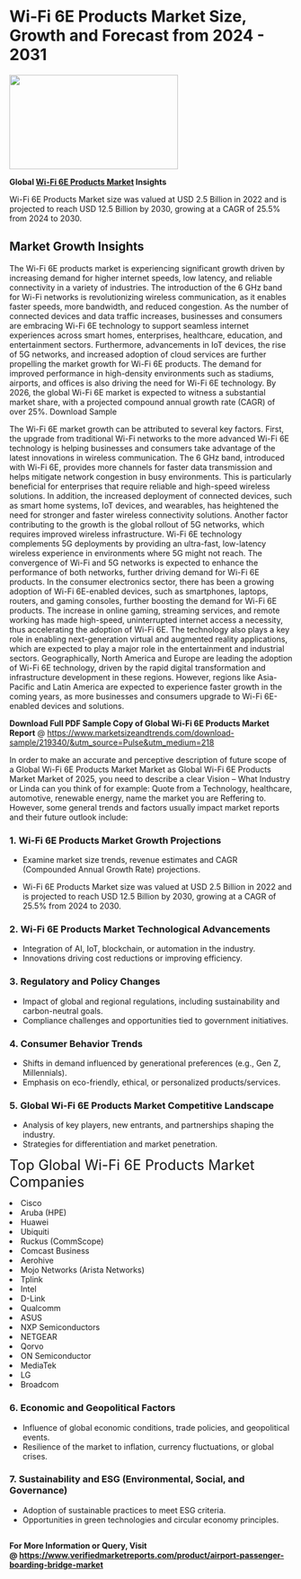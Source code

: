 <H1>Wi-Fi 6E Products Market Size, Growth and Forecast from 2024 - 2031</H1><img class="aligncenter size-medium wp-image-584254" src="https://thirdeyenews.in/wp-content/uploads/2024/09/Global-Market-Research-300x168.jpeg" alt="" width="300" height="168" /><p><strong>Global&nbsp;<a href="https://www.marketsizeandtrends.com/download-sample/219340/&amp;utm_source=Pulse&amp;utm_medium=218">Wi-Fi 6E Products Market</a> Insights</strong></p><p>Wi-Fi 6E Products Market size was valued at USD 2.5 Billion in 2022 and is projected to reach USD 12.5 Billion by 2030, growing at a CAGR of 25.5% from 2024 to 2030.</p><p><h2>Market Growth Insights</h2> <p>The Wi-Fi 6E products market is experiencing significant growth driven by increasing demand for higher internet speeds, low latency, and reliable connectivity in a variety of industries. The introduction of the 6 GHz band for Wi-Fi networks is revolutionizing wireless communication, as it enables faster speeds, more bandwidth, and reduced congestion. As the number of connected devices and data traffic increases, businesses and consumers are embracing Wi-Fi 6E technology to support seamless internet experiences across smart homes, enterprises, healthcare, education, and entertainment sectors. Furthermore, advancements in IoT devices, the rise of 5G networks, and increased adoption of cloud services are further propelling the market growth for Wi-Fi 6E products. The demand for improved performance in high-density environments such as stadiums, airports, and offices is also driving the need for Wi-Fi 6E technology. By 2026, the global Wi-Fi 6E market is expected to witness a substantial market share, with a projected compound annual growth rate (CAGR) of over 25%. Download Sample</p> <p>The Wi-Fi 6E market growth can be attributed to several key factors. First, the upgrade from traditional Wi-Fi networks to the more advanced Wi-Fi 6E technology is helping businesses and consumers take advantage of the latest innovations in wireless communication. The 6 GHz band, introduced with Wi-Fi 6E, provides more channels for faster data transmission and helps mitigate network congestion in busy environments. This is particularly beneficial for enterprises that require reliable and high-speed wireless solutions. In addition, the increased deployment of connected devices, such as smart home systems, IoT devices, and wearables, has heightened the need for stronger and faster wireless connectivity solutions. Another factor contributing to the growth is the global rollout of 5G networks, which requires improved wireless infrastructure. Wi-Fi 6E technology complements 5G deployments by providing an ultra-fast, low-latency wireless experience in environments where 5G might not reach. The convergence of Wi-Fi and 5G networks is expected to enhance the performance of both networks, further driving demand for Wi-Fi 6E products. In the consumer electronics sector, there has been a growing adoption of Wi-Fi 6E-enabled devices, such as smartphones, laptops, routers, and gaming consoles, further boosting the demand for Wi-Fi 6E products. The increase in online gaming, streaming services, and remote working has made high-speed, uninterrupted internet access a necessity, thus accelerating the adoption of Wi-Fi 6E. The technology also plays a key role in enabling next-generation virtual and augmented reality applications, which are expected to play a major role in the entertainment and industrial sectors. Geographically, North America and Europe are leading the adoption of Wi-Fi 6E technology, driven by the rapid digital transformation and infrastructure development in these regions. However, regions like Asia-Pacific and Latin America are expected to experience faster growth in the coming years, as more businesses and consumers upgrade to Wi-Fi 6E-enabled devices and solutions. </p><p><span class=""><strong>Download Full PDF Sample Copy of Global Wi-Fi 6E Products Market Report</strong> @ <a href="https://www.marketsizeandtrends.com/download-sample/219340/&amp;utm_source=Pulse&amp;utm_medium=218" target="_blank">https://www.marketsizeandtrends.com/download-sample/219340/&amp;utm_source=Pulse&amp;utm_medium=218</a></span></p><p>In order to make an accurate and perceptive description of future scope of a Global&nbsp;Wi-Fi 6E Products Market Market as Global&nbsp;Wi-Fi 6E Products Market Market of 2025, you need to describe a clear Vision &ndash; What Industry or Linda can you think of for example: Quote from a Technology, healthcare, automotive, renewable energy, name the market you are Reffering to. However, some general trends and factors usually impact market reports and their future outlook include:</p><h3>1.&nbsp;<strong>Wi-Fi 6E Products Market Growth Projections</strong></h3><ul><li>Examine market size trends, revenue estimates and CAGR (Compounded Annual Growth Rate) projections.</li><li><p>Wi-Fi 6E Products Market size was valued at USD 2.5 Billion in 2022 and is projected to reach USD 12.5 Billion by 2030, growing at a CAGR of 25.5% from 2024 to 2030.</p></li></ul><h3>2.&nbsp;<strong>Wi-Fi 6E Products Market Technological Advancements</strong></h3><ul><li>Integration of AI, IoT, blockchain, or automation in the industry.</li><li>Innovations driving cost reductions or improving efficiency.</li></ul><h3>3.&nbsp;<strong>Regulatory and Policy Changes</strong></h3><ul><li>Impact of global and regional regulations, including sustainability and carbon-neutral goals.</li><li>Compliance challenges and opportunities tied to government initiatives.</li></ul><h3>4.&nbsp;<strong>Consumer Behavior Trends</strong></h3><ul><li>Shifts in demand influenced by generational preferences (e.g., Gen Z, Millennials).</li><li>Emphasis on eco-friendly, ethical, or personalized products/services.</li></ul><h3>5.&nbsp;<strong>Global Wi-Fi 6E Products Market Competitive Landscape</strong></h3><ul><li>Analysis of key players, new entrants, and partnerships shaping the industry.</li><li>Strategies for differentiation and market penetration.</li></ul><p data-pm-slice="1 1 []"><span style="color: inherit; font-family: inherit; font-size: 25px;">Top Global Wi-Fi 6E Products Market Companies</span></p><div class="" data-test-id=""><p><li>Cisco</li><li> Aruba (HPE)</li><li> Huawei</li><li> Ubiquiti</li><li> Ruckus (CommScope)</li><li> Comcast Business</li><li> Aerohive</li><li> Mojo Networks (Arista Networks)</li><li> Tplink</li><li> Intel</li><li> D-Link</li><li> Qualcomm</li><li> ASUS</li><li> NXP Semiconductors</li><li> NETGEAR</li><li> Qorvo</li><li> ON Semiconductor</li><li> MediaTek</li><li> LG</li><li> Broadcom</li></p></div><h3>6.&nbsp;<strong>Economic and Geopolitical Factors</strong></h3><ul><li>Influence of global economic conditions, trade policies, and geopolitical events.</li><li>Resilience of the market to inflation, currency fluctuations, or global crises.</li></ul><h3>7.&nbsp;<strong>Sustainability and ESG (Environmental, Social, and Governance)</strong></h3><ul><li>Adoption of sustainable practices to meet ESG criteria.</li><li>Opportunities in green technologies and circular economy principles.</li></ul><h2><strong style="font-size: 14px;">For More Information or Query, Visit @&nbsp;</strong><a style="background-color: #ffffff; font-size: 14px;" href="https://www.marketsizeandtrends.com/report/wi-fi-6e-products-market/" target="_blank">https://www.verifiedmarketreports.com/product/airport-passenger-boarding-bridge-market</a></h2>

